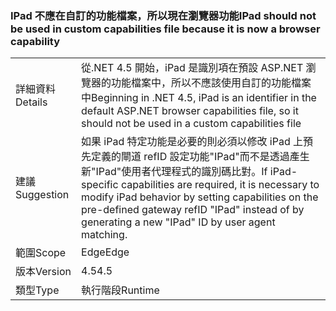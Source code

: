 ### <a name="ipad-should-not-be-used-in-custom-capabilities-file-because-it-is-now-a-browser-capability"></a><span data-ttu-id="a7821-101">IPad 不應在自訂的功能檔案，所以現在瀏覽器功能</span><span class="sxs-lookup"><span data-stu-id="a7821-101">IPad should not be used in custom capabilities file because it is now a browser capability</span></span>

|   |   |
|---|---|
|<span data-ttu-id="a7821-102">詳細資料</span><span class="sxs-lookup"><span data-stu-id="a7821-102">Details</span></span>|<span data-ttu-id="a7821-103">從.NET 4.5 開始，iPad 是識別項在預設 ASP.NET 瀏覽器的功能檔案中，所以不應該使用自訂的功能檔案中</span><span class="sxs-lookup"><span data-stu-id="a7821-103">Beginning in .NET 4.5, iPad is an identifier in the default ASP.NET browser capabilities file, so it should not be used in a custom capabilities file</span></span>|
|<span data-ttu-id="a7821-104">建議</span><span class="sxs-lookup"><span data-stu-id="a7821-104">Suggestion</span></span>|<span data-ttu-id="a7821-105">如果 iPad 特定功能是必要的則必須以修改 iPad 上預先定義的閘道 refID 設定功能&quot;IPad&quot;而不是透過產生新&quot;IPad&quot;使用者代理程式的識別碼比對。</span><span class="sxs-lookup"><span data-stu-id="a7821-105">If iPad-specific capabilities are required, it is necessary to modify iPad behavior by setting capabilities on the pre-defined gateway refID &quot;IPad&quot; instead of by generating a new &quot;IPad&quot; ID by user agent matching.</span></span>|
|<span data-ttu-id="a7821-106">範圍</span><span class="sxs-lookup"><span data-stu-id="a7821-106">Scope</span></span>|<span data-ttu-id="a7821-107">Edge</span><span class="sxs-lookup"><span data-stu-id="a7821-107">Edge</span></span>|
|<span data-ttu-id="a7821-108">版本</span><span class="sxs-lookup"><span data-stu-id="a7821-108">Version</span></span>|<span data-ttu-id="a7821-109">4.5</span><span class="sxs-lookup"><span data-stu-id="a7821-109">4.5</span></span>|
|<span data-ttu-id="a7821-110">類型</span><span class="sxs-lookup"><span data-stu-id="a7821-110">Type</span></span>|<span data-ttu-id="a7821-111">執行階段</span><span class="sxs-lookup"><span data-stu-id="a7821-111">Runtime</span></span>|

